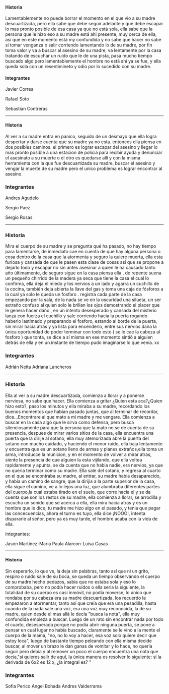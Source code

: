 #### Historia
Lamentablemente no puede borrar el momento en el que vio a su madre descuartizada, pero ella sabe que debe seguir adelante y que debe escapar lo mas pronto posible de esa casa ya que no está sola, ella sabe que la persona que le hizo eso a su madre está ahi presente, muy cerca de ella, así que en este momento está my confundida y no sabe que hacer no sabe si tomar venganza o salir corriendo lamentando lo de su madre, por fin toma valor y va a buscar al asesino de su madre, va lentamente por la casa tratando de escuchar un ruido que le de una pista, pasa mucho tiempo buscado algo pero lamentablemente el hombre no está ahí ya se fue, y ella queda sola con un resentimineto y odio por lo sucedido con su madre.

#### Integrantes
Javier Correa

Rafael Soto

Sebastian Contreras
*************

#### Historia
Al ver  a su madre entra en panico, seguido de un desmayo que ella logra despertar y darse cuenta que su madre ya no esta.  entonces ella  piensa en dos posibles caminos. el primero es lograr escapar del asesino  y llegar lo mas pronto posible a una estacion de policia para recibir ayuda y denunciar el asesinato a su muerte o el otro es quedarse allí y con la misma herramienta con la que fue descuartizada  su madre, buscar el asesino y vengar la muerte de su madre pero el unico problema es lograr encontrar al asesino.

### Integrantes
Andres Agudelo

Sergio Paez

Sergio Rosas
*************

### Historia 
Mira el cuerpo de su madre y se pregunta qué ha pasado, no hay tiempo para lamentarse, de inmediato cae en cuenta de que hay alguna persona o cosa dentro de la casa que la atormenta y seguro la quiere muerta, ella esta furiosa y cansada de que le pasen esta clase de cosas así que se propone a dejarlo todo y escapar no sin antes asesinar a quien le ha causado tanto año últimamente, de seguro sigue en la casa piensa ella , de repente suena un pequeño chirrido de la madera ya seca que tiene la casa el cual lo confirma, ella deja el miedo y los nervios a un lado y agarra un cuchillo de la cocina, también deja abierta la llave del gas y toma una caja de fósforos a la cual ya solo le queda un fosforo . registra cada parte de la casa empezando por la sala, de la nada se ve en la oscuridad una silueta, un ser extraño confuso al quien solo le brillan los ojos demostrando el placer que le genera hacer daño , en un intento desesperado y cansada del misterio lanza con fuerza el cuchillo y sale corriendo hacia la puerta rogando haberlo lastimado y preparando el fosforo, estando al borde de la puerta, sin mirar hacia atrás y ya lista para encenderlo, entre sus nervios daña la única oportunidad de poder terminar con todo esto ( se le cae la cabeza al fosforo ) que tonta, se dice a sí misma en ese momento sintió a alguien detrás de ella y en un instante de tiempo pudo imaginarse lo que venía. xx

### Integrantes
Adrián Neita
Adriana Lancheros 
*************

### Historia 
Ella al ver a su madre descuartizada, comienza a llorar y a ponerse nerviosa, no sabe que hacer. Ella comienza a gritar ¿Quien esta aca?¿Quien hizo esto?, paso los minutos y ella miraba a su madre, recordando los buenos momentos que habian pasado juntas, que al terminar de recordar, dice...Encontrare al que mato a mi madre y me vengare. Ella comienza a buscar en la casa algo que le sirva como defensa, pero busca silenciosamente para que la persona que la mato no se de cuenta de su presencia, despues de mirar varios sitios de la casa, ella encuentra una puerta que la dirije al sotano, ella muy atemorizada abre la puerta del sotano con mucho cuidado, y haciendo el menor ruido, ella baja lentamente y encuentra que es un sotano lleno de armas y planes extraños,ella toma un arma, introducce la municion, y en el momento de volver a mirar atras, siente la presencia de que alguien la esta vijilando, que ella voltea rapidamente y apunta, se da cuenta que no habia nadie, era nervios, ya que no queria terminar como su madre. Ella sale del sotano, y regresa al cuarto en el que se encontraba su madre, al entrar, su madre habia desaparecido, y habia un camino de sangre, que la dirijia a la parte superior de la  casa, ella sigue el camino, ve a lo lejos una luz,  que alumbraba diferentes partes del cuerpo,la cual estaba tirado en el suelo, que corre hacia el y se da cuenta que son los restos de su madre, ella comienza a llorar, se arrodilla y escucha un sonido que se acerca a ella, ella mira hacia atras y es un hombre que le dice, tu madre me hizo algo en el pasado, y tenia que pagar las concecuencias, ahora el turno es tuyo, ella dice ¡NOOO!, intenta dispararle al señor, pero ya es muy tarde, el hombre acaba con la vida de ella.

Integrantes:

Jason Martinez-Maria Paula Alarcon-Luisa Casas
************
#### Historia
Sin esperarlo, lo que ve, la deja sin palabras, tanto así que ni un grito, respiro o ruido sale de su boca, se queda un tiempo observando el cuerpo de su madre hecho pedazos, sabia que no estaba sola y eso lo comprobaba, pero no podía hacer ruidos o ella seria la siguiente, la totalidad de su cuerpo es casi inmóvil, no podía moverse, lo único que rondaba por su cabeza era su madre descuartizada, los recuerdo la empezaron a atormentar, tanto así que creía que era una pesadilla, hasta cuando de la nada sale una voz, era una voz muy reconocida, la de su madre, quien desde el mas allá le decía "busca la nota", ella muy confundida empieza a buscar. Luego de un rato sin encontrar nada por todo el cuarto, desesperada porque no podía abrir ninguna puerta, se pone a pensar en cual lugar no había buscado, claramente se le vino a la mente el cuerpo de la mamá, "no, no lo voy a hacer, esa voz solo quiere decir que estoy loca", luego de bastante tiempo peleando con ella misma decide buscar, al mover un brazo le dan ganas de vomitar y lo hace, no quería seguir pero debía y al remover un poco el cuerpo encuentra una nota que decía,"si quieres salir de aquí, la única manera es resolver lo siguiente: si la derivada de 6x2 es 12 x, ¿la integral es? "
### Integrantes
Sofia Perico
Angel Bohada 
Andres Valderrama 
